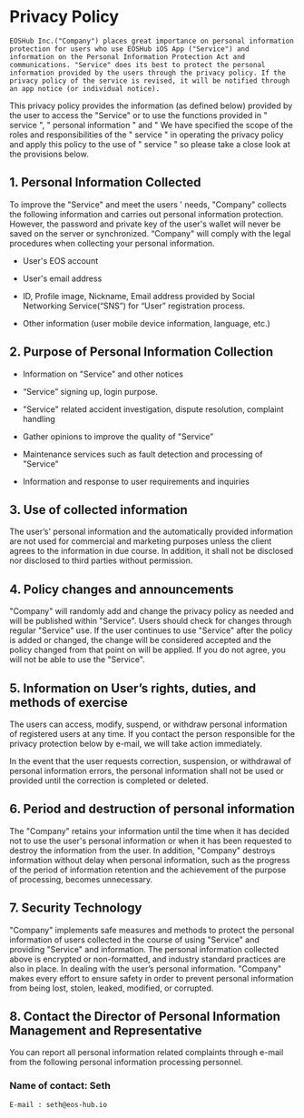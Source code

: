# Privacy Policy

```
EOSHub Inc.("Company") places great importance on personal information protection for users who use EOSHub iOS App ("Service") and information on the Personal Information Protection Act and communications. "Service" does its best to protect the personal information provided by the users through the privacy policy. If the privacy policy of the service is revised, it will be notified through an app notice (or individual notice).
```
 

This privacy policy provides the information (as defined below) provided by the user to access the "Service" or to use the functions provided in " service ", " personal information " and " We have specified the scope of the roles and responsibilities of the " service " in operating the privacy policy and apply this policy to the use of " service " so please take a close look at the provisions below.

 

## 1. Personal Information Collected

To improve the "Service" and meet the users ' needs, "Company" collects the following information and carries out personal information protection. However, the password and private key of the user's wallet will never be saved on the server or synchronized. “Company" will comply with the legal procedures when collecting your personal information.

- User's EOS account

- User's email address

- ID, Profile image, Nickname, Email address provided by Social Networking Service(“SNS”) for “User” registration process.

- Other information (user mobile device information, language, etc.)

 

## 2. Purpose of Personal Information Collection

- Information on "Service" and other notices

- “Service” signing up, login purpose.

- "Service" related accident investigation, dispute resolution, complaint handling

- Gather opinions to improve the quality of "Service”

- Maintenance services such as fault detection and processing of "Service"

- Information and response to user requirements and inquiries

 

## 3. Use of collected information

The user’s' personal information and the automatically provided information are not used for commercial and marketing purposes unless the client agrees to the information in due course. In addition, it shall not be disclosed nor disclosed to third parties without permission.

 

## 4. Policy changes and announcements

"Company" will randomly add and change the privacy policy as needed and will be published within "Service". Users should check for changes through regular "Service" use. If the user continues to use "Service" after the policy is added or changed, the change will be considered accepted and the policy changed from that point on will be applied. If you do not agree, you will not be able to use the "Service".

 

## 5. Information on User’s rights, duties, and methods of exercise

The users can access, modify, suspend, or withdraw personal information of registered users at any time. If you contact the person responsible for the privacy protection below by e-mail, we will take action immediately.

In the event that the user requests correction, suspension, or withdrawal of personal information errors, the personal information shall not be used or provided until the correction is completed or deleted.

 

## 6. Period and destruction of personal information

The "Company" retains your information until the time when it has decided not to use the user's personal information or when it has been requested to destroy the information from the user. In addition, "Company" destroys information without delay when personal information, such as the progress of the period of information retention and the achievement of the purpose of processing, becomes unnecessary.

 

## 7. Security Technology

"Company" implements safe measures and methods to protect the personal information of users collected in the course of using "Service" and providing "Service" and information. The personal information collected above is encrypted or non-formatted, and industry standard practices are also in place. In dealing with the user’s personal information. "Company" makes every effort to ensure safety in order to prevent personal information from being lost, stolen, leaked, modified, or corrupted.

 

## 8. Contact the Director of Personal Information Management and Representative

You can report all personal information related complaints through e-mail from the following personal information processing personnel.

### Name of contact: Seth

```
E-mail : seth@eos-hub.io
```
